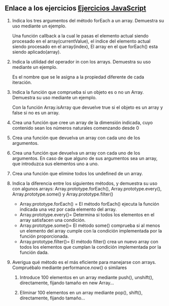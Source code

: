 ## Enlace a los ejercicios [Ejercicios JavaScript](script.js)
1. Indica los tres argumentos del método forEach a un array. Demuestra su uso mediante un ejemplo.

    Una función callback a la cual le pasas el elemento actual siendo procesado en el array(currentValue), el indice del elemento actual siendo procesado en el array(index), El array en el que forEach() esta siendo aplicado(array).
     
1. Indica la utilidad del operador in con los arrays. Demuestra su uso mediante un ejemplo.

    Es el nombre que se le asigna a la propiedad diferente de cada iteración.


1. Indica la función que comprueba si un objeto es o no un Array. Demuestra su uso mediante un ejemplo.

    Con la función Array.isArray que devuelve true si el objeto es un array y false si no es un array.
    
1. Crea  una función que cree un array de la dimensión indicada, cuyo contenido sean los números naturales comenzando desde 0


1. Crea  una función que devuelva un array con cada uno de los argumentos.


1. Crea  una función que devuelva un array con cada uno de los argumentos. En caso de que alguno de sus argumentos sea un array, que introduzca sus elementos uno a uno.


1. Crea una función que elimine todos los undefined de un array.


1. Indica la diferencia entre los siguientes métodos, y demuestra su uso con algunos arrays:  Array.prototype.forEach(), Array.prototype.every(), Array.prototype.some() y Array.prototype.filter()

    - Array.prototype.forEach() = El método forEach() ejecuta la función indicada una vez por cada elemento del array.
    - Array.prototype.every()= Determina si todos los elementos en el array satisfacen una condición.
    - Array.prototype.some()= El método some() comprueba si al menos un elemento del array cumple con la condición implementada por la función proporcionada.
    - Array.prototype.filter()= El método filter() crea un nuevo array con todos los elementos que cumplan la condición implementada por la función dada.
1. Averigua qué método es el más eficiente para manejarse con arrays.  Compruébalo mediante performance.now() o similares

    1. Introduce 100 elementos en un array mediante push(), unshift(), directamente, fijando tamaño en new Array...

    1. Eliminar 100 elementos en un array mediante pop(), shift(), directamente, fijando tamaño...